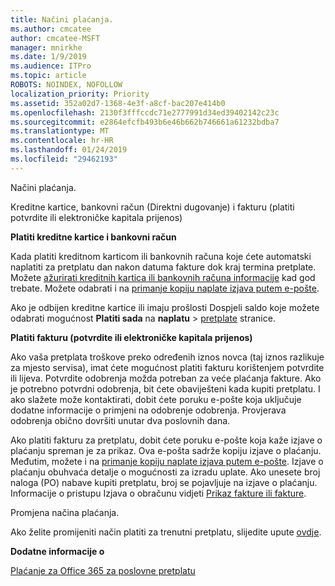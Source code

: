 ```yaml
---
title: Načini plaćanja.
ms.author: cmcatee
author: cmcatee-MSFT
manager: mnirkhe
ms.date: 1/9/2019
ms.audience: ITPro
ms.topic: article
ROBOTS: NOINDEX, NOFOLLOW
localization_priority: Priority
ms.assetid: 352a02d7-1368-4e3f-a8cf-bac207e414b0
ms.openlocfilehash: 2130f3fffccdc71e2777991d34ed39402142c23c
ms.sourcegitcommit: e2864efcfb493b6e46b662b746661a61232bdba7
ms.translationtype: MT
ms.contentlocale: hr-HR
ms.lasthandoff: 01/24/2019
ms.locfileid: "29462193"
---
```

 Načini plaćanja.
  
Kreditne kartice, bankovni račun (Direktni dugovanje) i fakturu (platiti potvrdite ili elektroničke kapitala prijenos)
  
 **Platiti kreditne kartice i bankovni račun**
  
Kada platiti kreditnom karticom ili bankovnih računa koje ćete automatski naplatiti za pretplatu dan nakon datuma fakture dok kraj termina pretplate. Možete [ažurirati kreditnih kartica ili bankovnih računa informacije](https://docs.microsoft.com/en-us/office365/admin/subscriptions-and-billing/add-update-or-remove-credit-card-or-bank-account?view=o365-worldwide) kad god trebate. Možete odabrati i na [primanje kopiju naplate izjava putem e-pošte](https://docs.microsoft.com/en-us/office365/admin/subscriptions-and-billing/pay-for-your-subscription?view=o365-worldwide#receive-a-copy-of-your-billing-statement-in-email).
  
Ako je odbijen kreditne kartice ili imaju prošlosti Dospjeli saldo koje možete odabrati mogućnost **Platiti sada** na **naplatu** \> [pretplate](https://portal.office.com/adminportal/home#/subscriptions) stranice. 
  
 **Platiti fakturu (potvrdite ili elektroničke kapitala prijenos)**
  
Ako vaša pretplata troškove preko određenih iznos novca (taj iznos razlikuje za mjesto servisa), imat ćete mogućnost platiti fakturu korištenjem potvrdite ili lijeva. Potvrdite odobrenja možda potreban za veće plaćanja fakture. Ako je potrebno potvrdni odobrenja, bit ćete obaviješteni kada kupiti pretplatu. I ako slažete može kontaktirati, dobit ćete poruku e-pošte koja uključuje dodatne informacije o primjeni na odobrenje odobrenja. Provjerava odobrenja obično dovršiti unutar dva poslovnih dana.
  
Ako platiti fakturu za pretplatu, dobit ćete poruku e-pošte koja kaže izjave o plaćanju spreman je za prikaz. Ova e-pošta sadrže kopiju izjave o plaćanju. Međutim, možete i na [primanje kopiju naplate izjava putem e-pošte](https://docs.microsoft.com/en-us/office365/admin/subscriptions-and-billing/pay-for-your-subscription?view=o365-worldwide#receive-a-copy-of-your-billing-statement-in-email). Izjave o plaćanju obuhvaća detalje o mogućnosti za izradu uplate. Ako unesete broj naloga (PO) nabave kupiti pretplatu, broj se pojavljuje na izjave o plaćanju. Informacije o pristupu Izjava o obračunu vidjeti [Prikaz fakture ili fakture](https://docs.microsoft.com/en-us/office365/admin/subscriptions-and-billing/view-your-bill-or-invoice?view=o365-worldwide).
  
 Promjena načina plaćanja.
  
Ako želite promijeniti način platiti za trenutni pretplatu, slijedite upute [ovdje](https://docs.microsoft.com/en-us/office365/admin/subscriptions-and-billing/change-payment-method?view=o365-worldwide).
  
 **Dodatne informacije o**
  
[Plaćanje za Office 365 za poslovne pretplatu](https://docs.microsoft.com/en-us/office365/admin/subscriptions-and-billing/pay-for-your-subscription?view=o365-worldwide)
  

